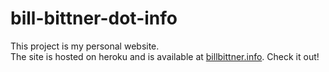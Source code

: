 # bill-bittner-dot-info
This project is my personal website.  
The site is hosted on heroku and is available at [billbittner.info](http://www.billbittner.info).  Check it out!
